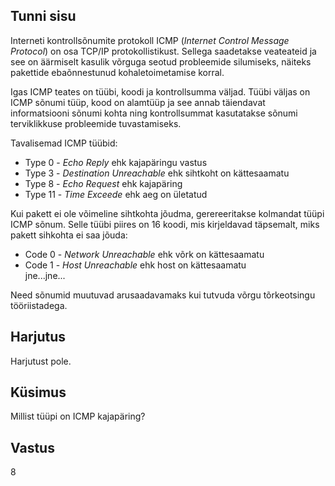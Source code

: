 ## Tunni sisu

Interneti kontrollsõnumite protokoll ICMP (*Internet Control Message Protocol*) on osa TCP/IP protokollistikust. Sellega saadetakse veateateid ja see on äärmiselt kasulik võrguga seotud probleemide silumiseks, näiteks pakettide ebaõnnestunud kohaletoimetamise korral.

Igas ICMP teates on tüübi, koodi ja kontrollsumma väljad. Tüübi väljas on ICMP sõnumi tüüp, kood on alamtüüp ja see annab täiendavat informatsiooni sõnumi kohta ning kontrollsummat kasutatakse sõnumi terviklikkuse probleemide tuvastamiseks.

Tavalisemad ICMP tüübid:

<ul>
<li>Type 0 - <i>Echo Reply</i> ehk kajapäringu vastus</li>
<li>Type 3 - <i>Destination Unreachable</i> ehk sihtkoht on kättesaamatu </li>
<li>Type 8 - <i>Echo Request</i> ehk kajapäring</li>
<li>Type 11 - <i>Time Exceede</i> ehk aeg on ületatud</li>
</ul>

Kui pakett ei ole võimeline sihtkohta jõudma, gerereeritakse kolmandat tüüpi ICMP sõnum. Selle tüübi piires on 16 koodi, mis kirjeldavad täpsemalt, miks pakett sihkohta ei saa jõuda:

<ul>
<li>Code 0 - <i>Network Unreachable</i> ehk võrk on kättesaamatu</li>
<li>Code 1 - <i>Host Unreachable</i> ehk host on kättesaamatu</li>
jne...jne...
</ul>

Need sõnumid muutuvad arusaadavamaks kui tutvuda võrgu tõrkeotsingu tööriistadega.

## Harjutus

Harjutust pole.

## Küsimus

Millist tüüpi on ICMP kajapäring?

## Vastus

8
